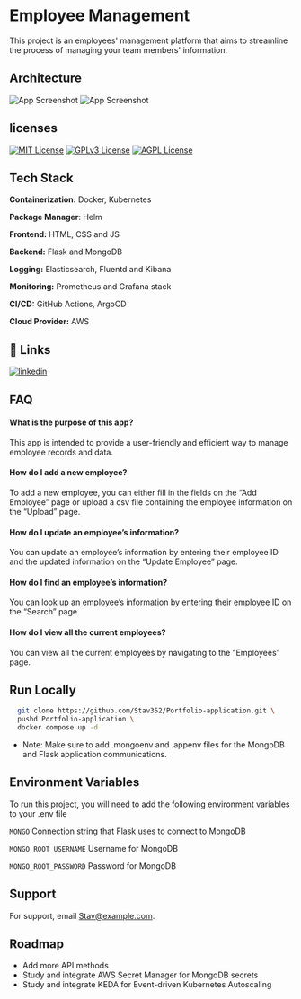 
# Employee Management

This project is an employees' management platform that aims to streamline the process of managing your team members' information.


## Architecture
![App Screenshot](https://i.imgur.com/L41qb9p.png)
![App Screenshot](https://i.imgur.com/6co2LUa.png)



## licenses
[![MIT License](https://img.shields.io/badge/License-MIT-green.svg)](https://choosealicense.com/licenses/mit/)
[![GPLv3 License](https://img.shields.io/badge/License-GPL%20v3-yellow.svg)](https://opensource.org/licenses/)
[![AGPL License](https://img.shields.io/badge/license-AGPL-blue.svg)](http://www.gnu.org/licenses/agpl-3.0)

## Tech Stack

**Containerization:** Docker, Kubernetes

**Package Manager**: Helm

**Frontend:** HTML, CSS and JS

**Backend:** Flask and MongoDB

**Logging:** Elasticsearch, Fluentd and Kibana

**Monitoring:** Prometheus and Grafana stack

**CI/CD:** GitHub Actions, ArgoCD

**Cloud Provider:** AWS
## 🔗 Links
[![linkedin](https://img.shields.io/badge/linkedin-0A66C2?style=for-the-badge&logo=linkedin&logoColor=white)](https://www.linkedin.com/in/stav-nahum-810091207/)


## FAQ

#### What is the purpose of this app?

This app is intended to provide a user-friendly and efficient way to manage employee records and data.

#### How do I add a new employee?

To add a new employee, you can either fill in the fields on the “Add Employee” page or upload a csv file containing the employee information on the “Upload” page. 

#### How do I update an employee’s information?

You can update an employee’s information by entering their employee ID and the updated information on the “Update Employee” page.

#### How do I find an employee’s information?

You can look up an employee’s information by entering their employee ID on the “Search” page.

#### How do I view all the current employees?

You can view all the current employees by navigating to the “Employees” page.
## Run Locally

```bash
  git clone https://github.com/Stav352/Portfolio-application.git \
  pushd Portfolio-application \ 
  docker compose up -d 
```

- Note: Make sure to add .mongoenv and .appenv files for the MongoDB and Flask application communications.

## Environment Variables

To run this project, you will need to add the following environment variables to your .env file

`MONGO` Connection string that Flask uses to connect to MongoDB

`MONGO_ROOT_USERNAME` Username for MongoDB

`MONGO_ROOT_PASSWORD` Password for MongoDB

## Support

For support, email Stav@example.com.
## Roadmap

- Add more API methods
- Study and integrate AWS Secret Manager for MongoDB secrets
- Study and integrate KEDA for Event-driven Kubernetes Autoscaling